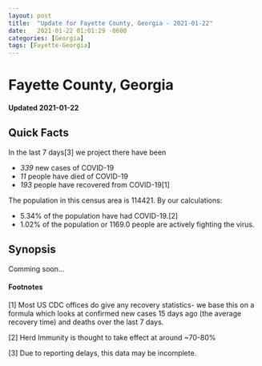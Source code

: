 ```yaml
---
layout: post
title:  "Update for Fayette County, Georgia - 2021-01-22"
date:   2021-01-22 01:01:29 -0600
categories: [Georgia]
tags: [Fayette-Georgia]
---
```


# Fayette County, Georgia
#### Updated 2021-01-22

## Quick Facts

In the last 7 days[3] we project there have been
- *339* new cases of COVID-19
- *11* people have died of COVID-19
- *193* people have recovered from COVID-19[1]

The population in this census area is 114421. By our calculations:
- 5.34% of the population have had COVID-19.[2]
- 1.02% of the population or 1169.0 people are actively fighting the virus.

## Synopsis

Comming soon...


#### Footnotes

[1] Most US CDC offices do give any recovery statistics- we base this on a formula which looks at confirmed new cases
15 days ago (the average recovery time) and deaths over the last 7 days.

[2] Herd Immunity is thought to take effect at around ~70-80%

[3] Due to reporting delays, this data may be incomplete.
 
    